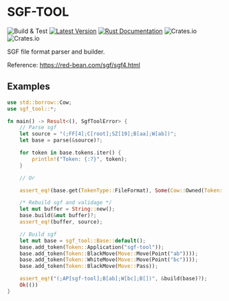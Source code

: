 # SGF-TOOL

![Build & Test](https://github.com/erhanbaris/sgf-tool/actions/workflows/rust.yml/badge.svg)
[![Latest Version](https://img.shields.io/crates/v/sgf-tool.svg)](https://crates.io/crates/sgf-tool)
[![Rust Documentation](https://docs.rs/sgf-tool/badge.svg)](https://docs.rs/sgf-tool)
![Crates.io](https://img.shields.io/crates/l/sgf-tool)
![Crates.io](https://img.shields.io/crates/d/sgf-tool)

SGF file format parser and builder.

Reference: <https://red-bean.com/sgf/sgf4.html>

## Examples

```rust
use std::borrow::Cow;
use sgf_tool::*;

fn main() -> Result<(), SgfToolError> {
    // Parse sgf
    let source = "(;FF[4];C[root];SZ[19];B[aa];W[ab])";
    let base = parse(&source)?;

    for token in base.tokens.iter() {
        println!("Token: {:?}", token);
    }

    // Or

    assert_eq!(base.get(TokenType::FileFormat), Some(Cow::Owned(Token::FileFormat(4))).as_ref());

    /* Rebuild sgf and validage */
    let mut buffer = String::new();
    base.build(&mut buffer)?;
    assert_eq!(buffer, source);

    // Build sgf
    let mut base = sgf_tool::Base::default();
    base.add_token(Token::Application("sgf-tool"));
    base.add_token(Token::BlackMove(Move::Move(Point("ab"))));
    base.add_token(Token::WhiteMove(Move::Move(Point("bc"))));
    base.add_token(Token::BlackMove(Move::Pass));

    assert_eq!("(;AP[sgf-tool];B[ab];W[bc];B[])", &build(base)?);
    Ok(())
}
```
